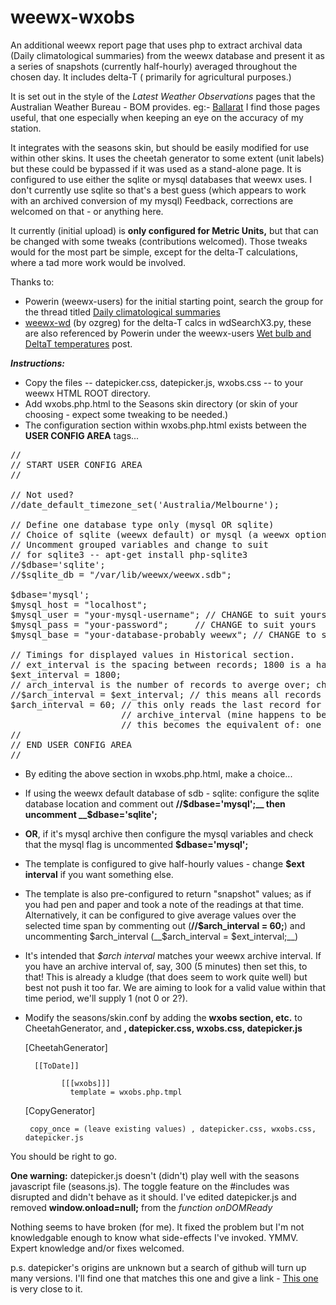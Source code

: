 # weewx-wxobs
An additional weewx report page that uses php to extract archival data (Daily climatological summaries) from the weewx database and present it as a series of snapshots (currently half-hourly) averaged throughout the chosen day. It includes delta-T ( primarily for agricultural purposes.)

It is set out in the style of the _Latest Weather Observations_ pages that the Australian Weather Bureau - BOM provides. eg:- [Ballarat](http://www.bom.gov.au/products/IDV60801/IDV60801.94852.shtml)  I find those pages useful, that one especially when keeping an eye on the accuracy of my station.

It integrates with the seasons skin, but should be easily modified for use within other skins. It uses the cheetah generator to some extent (unit labels) but these could be bypassed if it was used as a stand-alone page.
It is configured to use either the sqlite or mysql databases that weewx uses. I don't currently use sqlite so that's a best guess (which appears to work with an archived conversion of my mysql) Feedback, corrections are welcomed on that - or anything here.

It currently (initial upload) is __only configured for Metric Units,__ but that can be changed with some tweaks (contributions welcomed). Those tweaks would for the most part be simple, except for the delta-T calculations, where a tad more work would be involved.

Thanks to:
* Powerin (weewx-users) for the initial starting point, search the group for the thread titled [Daily climatological summaries](https://groups.google.com/d/topic/weewx-user/cEAzvxv3T6Q/discussion)
* [weewx-wd](https://bitbucket.org/ozgreg/weewx-wd/wiki/Home) (by ozgreg) for the delta-T calcs in wdSearchX3.py, these are also referenced by Powerin under the weewx-users [Wet bulb and DeltaT temperatures](https://groups.google.com/d/topic/weewx-user/IoBrtQ-OL3I/discussion) post.

***Instructions:***
* Copy  the files -- datepicker.css, datepicker.js, wxobs.css -- to your weewx HTML ROOT directory. 
* Add wxobs.php.html to the Seasons skin directory (or skin of your choosing - expect some tweaking to be needed.) 
* The configuration section within wxobs.php.html exists between the __USER CONFIG AREA__ tags...
 <pre>
//
// START USER CONFIG AREA
//

// Not used?
//date_default_timezone_set('Australia/Melbourne');

// Define one database type only (mysql OR sqlite)
// Choice of sqlite (weewx default) or mysql (a weewx option)
// Uncomment grouped variables and change to suit
// for sqlite3 -- apt-get install php-sqlite3
//$dbase='sqlite';
//$sqlite_db = "/var/lib/weewx/weewx.sdb";

$dbase='mysql';
$mysql_host = "localhost";
$mysql_user = "your-mysql-username"; // CHANGE to suit yours
$mysql_pass = "your-password";     // CHANGE to suit yours
$mysql_base = "your-database-probably weewx"; // CHANGE to suit yours

// Timings for displayed values in Historical section.
// ext_interval is the spacing between records; 1800 is a half-hour.
$ext_interval = 1800;
// arch_interval is the number of records to averge over; choose a value that suits you.
//$arch_interval = $ext_interval; // this means all records for the day are involved in calcs.
$arch_interval = 60; // this only reads the last record for the interval, if matched to weewx.conf
                     // archive_interval (mine happens to be 60 seconds - change to suit yours)
                     // this becomes the equivalent of: one observation taken at that archive time.
//
// END USER CONFIG AREA
//
</pre>

* By editing the above section in wxobs.php.html, make a choice...
* If using the weewx default database of sdb - sqlite: configure the sqlite database location and comment out __//$dbase='mysql';__ then uncomment __$dbase='sqlite';__ 
* __OR__, if it's mysql archive then configure the mysql variables and check that the mysql flag is uncommented __$dbase='mysql';__
* The template is configured to give half-hourly values - change __$ext interval__ if you want something else. 
* The template is also pre-configured to return "snapshot" values; as if you had pen and paper and took a note of the readings at that time. 
  Alternatively, it can be configured to give average values over the selected time span by commenting out (__//$arch_interval = 60;__) and uncommenting $arch_interval (__$arch_interval = $ext_interval;__)
* It's intended that _$arch interval_ matches your weewx archive interval. If you have an archive interval of, say, 300 (5 minutes) then set this, to that! This is already a kludge (that does seem to work quite well)  but best not push it too far. We are aiming to look for a valid value within that time period, we'll supply 1 (not 0 or 2?).
* Modify the seasons/skin.conf by adding the __wxobs section, etc.__ to CheetahGenerator, and __, datepicker.css, wxobs.css, datepicker.js__


    [CheetahGenerator]
    
        [[ToDate]]
           
              [[[wxobs]]]
                template = wxobs.php.tmpl

    [CopyGenerator]
    
       copy_once = (leave existing values) , datepicker.css, wxobs.css, datepicker.js
       
You should be right to go.

__One warning:__  datepicker.js doesn't (didn't) play well with the seasons javascript file (seasons.js). The toggle feature on the #includes was disrupted and didn't behave as it should. I've edited datepicker.js and removed __window.onload=null;__ from the  _function onDOMReady_

Nothing seems to have broken (for me). It fixed the problem but I'm not knowledgable enough to know what side-effects I've invoked. YMMV. Expert knowledge and/or fixes welcomed.

p.s. datepicker's origins are unknown but a search of github will turn up many versions. I'll find one that matches this one and give a link - [This one](https://github.com/chrishulbert/datepicker) is very close to it.

